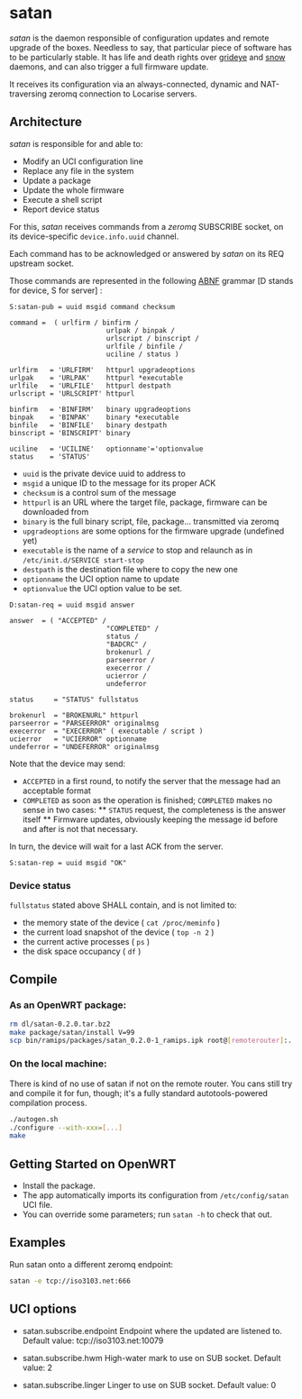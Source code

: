 # satan

*satan* is the daemon responsible of configuration updates and remote upgrade of the boxes.
Needless to say, that particular piece of software has to be particularly stable.
It has life and death rights over [grideye](https://github.com/vperron/grideye) and [snow](https://github.com/vperron/snow) daemons, and can also trigger a full firmware update.

It receives its configuration via an always-connected, dynamic and NAT-traversing zeromq connection to Locarise servers.

## Architecture

*satan* is responsible for and able to:

* Modify an UCI configuration line
* Replace any file in the system
* Update a package
* Update the whole firmware
* Execute a shell script
* Report device status

For this, *satan* receives commands from a _zeromq_ SUBSCRIBE socket, on its device-specific `device.info.uuid` channel.

Each command has to be acknowledged or answered by *satan* on its REQ upstream socket.

Those commands are represented in the following [ABNF](http://www.ietf.org/rfc/rfc2234.txt) grammar [D stands for device, S for server] :

```
S:satan-pub = uuid msgid command checksum

command =  ( urlfirm / binfirm / 
						urlpak / binpak / 
						urlscript / binscript /
						urlfile / binfile /
						uciline / status )

urlfirm   = 'URLFIRM'   httpurl upgradeoptions
urlpak    = 'URLPAK'    httpurl *executable
urlfile   = 'URLFILE'   httpurl destpath
urlscript = 'URLSCRIPT' httpurl

binfirm   = 'BINFIRM'   binary upgradeoptions
binpak    = 'BINPAK'    binary *executable
binfile   = 'BINFILE'   binary destpath
binscript = 'BINSCRIPT' binary

uciline   = 'UCILINE'   optionname'='optionvalue
status    = 'STATUS'
```

* `uuid` is the private device uuid to address to
* `msgid` a unique ID to the message for its proper ACK
* `checksum` is a control sum of the message
* `httpurl` is an URL where the target file, package, firmware can be downloaded from
* `binary` is the full binary script, file, package... transmitted via zeromq
* `upgradeoptions` are some options for the firmware upgrade (undefined yet)
* `executable` is the name of a _service_ to stop and relaunch as in `/etc/init.d/SERVICE start-stop`
* `destpath` is the destination file where to copy the new one
* `optionname` the UCI option name to update
* `optionvalue` the UCI option value to be set.



```
D:satan-req = uuid msgid answer

answer  = ( "ACCEPTED" / 
						"COMPLETED" /
						status /
						"BADCRC" /
						brokenurl /
						parseerror /
						execerror /
						ucierror /
						undeferror

status     = "STATUS" fullstatus

brokenurl  = "BROKENURL" httpurl
parseerror = "PARSEERROR" originalmsg
execerror  = "EXECERROR" ( executable / script )
ucierror   = "UCIERROR" optionname
undeferror = "UNDEFERROR" originalmsg
```

Note that the device may send:
* `ACCEPTED` in a first round, to notify the server that the message had an acceptable format
* `COMPLETED` as soon as the operation is finished; `COMPLETED` makes no sense in two cases:
** `STATUS` request, the completeness is the answer itself
** Firmware updates, obviously keeping the message id before and after is not that necessary.

In turn, the device will wait for a last ACK from the server.

```
S:satan-rep = uuid msgid "OK"
```

### Device status

`fullstatus` stated above SHALL contain, and is not limited to:

* the memory state of the device ( `cat /proc/meminfo` )
* the current load snapshot of the device ( `top -n 2` )
* the current active processes ( `ps` ) 
* the disk space occupancy ( `df` )

## Compile

### As an OpenWRT package:

```bash
rm dl/satan-0.2.0.tar.bz2
make package/satan/install V=99
scp bin/ramips/packages/satan_0.2.0-1_ramips.ipk root@[remoterouter]:.
```

### On the local machine:

There is kind of no use of satan if not on the remote router.
You cans still try and compile it for fun, though; it's a fully standard autotools-powered compilation process.
```bash
./autogen.sh
./configure --with-xxx=[...]
make
```

## Getting Started on OpenWRT

* Install the package.
* The app automatically imports its configuration from `/etc/config/satan` UCI file.
* You can override some parameters; run  `satan -h` to check that out.

## Examples

Run satan onto a different zeromq endpoint:

```bash
satan -e tcp://iso3103.net:666
```

## UCI options

* satan.subscribe.endpoint
Endpoint where the updated are listened to.
Default value: tcp://iso3103.net:10079

* satan.subscribe.hwm
High-water mark to use on SUB socket.
Default value: 2

* satan.subscribe.linger
Linger to use on SUB socket.
Default value: 0

